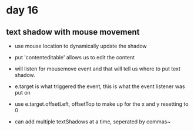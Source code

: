 # day 16 
## text shadow with mouse movement
- use mouse location to dynamically update the shadow

- put 'contenteditable' allows us to edit the content
- will listen for mousemove event and that will tell us where to put text shadow. 

- e.target is what triggered the event, this is what the event listener was put on

- use e.target.offsetLeft, offsetTop to make up for the x and y resetting to 0

- can add multiple textShadows at a time, seperated by commas~

